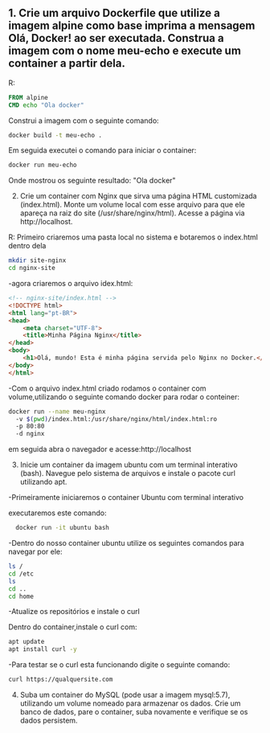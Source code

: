 ## 1. Crie um arquivo Dockerfile que utilize a imagem alpine como base imprima a mensagem Olá, Docker! ao ser executada. Construa a imagem com o nome meu-echo e execute um container a partir dela. 
R: 
```Dockerfile 
FROM alpine 
CMD echo "Ola docker"
```
Construi a imagem com o seguinte comando:
```bash
docker build -t meu-echo .
```
Em seguida executei o comando para iniciar o container:
```bash
docker run meu-echo
```
Onde mostrou os seguinte resultado: "Ola docker"

2. Crie um container com Nginx que sirva uma página HTML customizada 
(index.html). Monte um volume local com esse arquivo para que ele 
apareça na raiz do site (/usr/share/nginx/html). Acesse a página via 
http://localhost.

R: Primeiro criaremos uma pasta local no sistema e botaremos o index.html dentro dela

```bash
mkdir site-nginx
cd nginx-site
```
-agora criaremos o arquivo idex.html:

```html
<!-- nginx-site/index.html -->
<!DOCTYPE html>
<html lang="pt-BR">
<head>
    <meta charset="UTF-8">
    <title>Minha Página Nginx</title>
</head>
<body>
    <h1>Olá, mundo! Esta é minha página servida pelo Nginx no Docker.</h1>
</body>
</html>
```
-Com o arquivo index.html criado rodamos o container com volume,utilizando o seguinte comando docker para rodar o conteiner:

```bash
docker run --name meu-nginx 
  -v $(pwd)/index.html:/usr/share/nginx/html/index.html:ro 
  -p 80:80 
  -d nginx
```

em seguida abra o navegador e acesse:http://localhost

3. Inicie um container da imagem ubuntu com um terminal interativo (bash). 
Navegue pelo sistema de arquivos e instale o pacote curl utilizando apt. 

-Primeiramente iniciaremos o container Ubuntu com terminal interativo

 executaremos este comando:
 ```bash
   docker run -it ubuntu bash
 ```
-Dentro do nosso container ubuntu utilize os seguintes comandos para navegar por ele:

```bash
ls /
cd /etc
ls
cd ..
cd home
```
-Atualize os repositórios e instale o curl

Dentro do container,instale o curl com:

```bash
apt update
apt install curl -y
```
-Para testar se o curl esta funcionando digite o seguinte comando:

```bash
curl https://qualquersite.com
```

4. Suba um container do MySQL (pode usar a imagem mysql:5.7), utilizando 
um volume nomeado para armazenar os dados. Crie um banco de dados, 
pare o container, suba novamente e verifique se os dados persistem.
